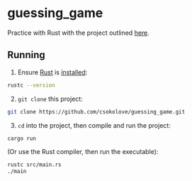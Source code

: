 # guessing_game

Practice with Rust with the project outlined [here](https://doc.rust-lang.org/book/ch02-00-guessing-game-tutorial.html).

## Running

1. Ensure [Rust](https://rust-lang.org) is [installed](https://doc.rust-lang.org/book/ch01-01-installation.html):
```bash
rustc --version
```
2. `git clone` this project:
```bash
git clone https://github.com/csokolove/guessing_game.git
```
3. `cd` into the project, then compile and run the project:
```bash
cargo run
```
(Or use the Rust compiler, then run the executable):
```bash
rustc src/main.rs
./main
```